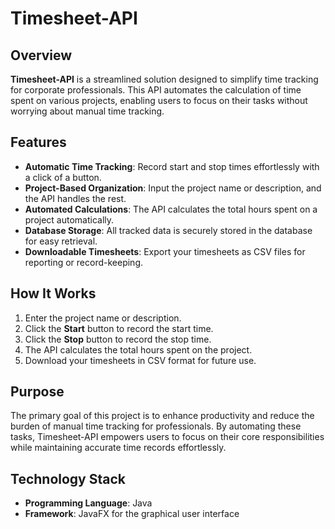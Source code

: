 # Timesheet-API

## Overview  
**Timesheet-API** is a streamlined solution designed to simplify time tracking for corporate professionals. This API automates the calculation of time spent on various projects, enabling users to focus on their tasks without worrying about manual time tracking.  

## Features  
- **Automatic Time Tracking**: Record start and stop times effortlessly with a click of a button.  
- **Project-Based Organization**: Input the project name or description, and the API handles the rest.  
- **Automated Calculations**: The API calculates the total hours spent on a project automatically.  
- **Database Storage**: All tracked data is securely stored in the database for easy retrieval.  
- **Downloadable Timesheets**: Export your timesheets as CSV files for reporting or record-keeping.  

## How It Works  
1. Enter the project name or description.  
2. Click the **Start** button to record the start time.  
3. Click the **Stop** button to record the stop time.  
4. The API calculates the total hours spent on the project.  
5. Download your timesheets in CSV format for future use.  

## Purpose  
The primary goal of this project is to enhance productivity and reduce the burden of manual time tracking for professionals. By automating these tasks, Timesheet-API empowers users to focus on their core responsibilities while maintaining accurate time records effortlessly.  

## Technology Stack  
- **Programming Language**: Java  
- **Framework**: JavaFX for the graphical user interface  

